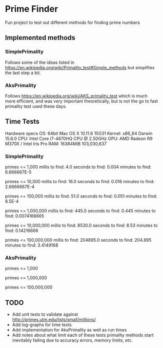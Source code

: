 # Prime Finder

Fun project to test out different methods for finding prime numbers

## Implemented methods

### SimplePrimality

Follows some of the ideas listed in https://en.wikipedia.org/wiki/Primality_test#Simple_methods 
but simplifies the last step a bit.

### AksPrimality

Follows https://en.wikipedia.org/wiki/AKS_primality_test which is much more efficient, and
was very important theoretically, but is not the go to fast primality test used these days.

## Time Tests

Hardware specs
OS: 64bit Mac OS X 10.11.6 15G31
Kernel: x86_64 Darwin 15.6.0
CPU: Intel Core i7-4870HQ CPU @ 2.50GHz
GPU: AMD Radeon R9 M370X / Intel Iris Pro
RAM: 16384MiB
103,030,637

### SimplePrimality

primes <= 1,000
millis to find:		4.0
seconds to find:	0.004
minutes to find:	6.666667E-5

primes <= 10,000
millis to find:		16.0
seconds to find:	0.016
minutes to find:	2.6666667E-4

primes <= 100,000
millis to find:		51.0
seconds to find:	0.051
minutes to find:	8.5E-4

primes <= 1,000,000
millis to find:		445.0
seconds to find:	0.445
minutes to find:	0.0074166665

primes <= 10,000,000
millis to find:		8530.0
seconds to find:	8.53
minutes to find:	0.14216666

primes <= 100,000,000
millis to find:		204895.0
seconds to find:	204.895
minutes to find:	3.4149168

### AksPrimality

primes <= 1,000

primes <= 1,000,000

primes <= 100,000,000


## TODO

* Add unit tests to validate against http://primes.utm.edu/lists/small/millions/
* Add log-graphs for time tests
* Add implementation for AksPrimality as well as run times
* Add notes about what limit each of these tests primality methods start
 inevitably failing due to accuracy errors, memory limits, etc.
